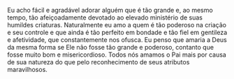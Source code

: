 ﻿Eu acho fácil e agradável adorar alguém que é tão grande e, ao mesmo tempo, tão afeiçoadamente devotado ao elevado ministério de suas humildes criaturas. Naturalmente eu amo a quem é tão poderoso na criação e seu controle e que ainda é tão perfeito em bondade e tão fiel em gentileza e afetividade, que constantemente nos ofusca. Eu penso que amaria a Deus da mesma forma se Ele não fosse tão grande e poderoso, contanto que fosse muito bom e misericordioso. Todos nós amamos o Pai mais por causa de sua natureza do que pelo reconhecimento de seus atributos maravilhosos.